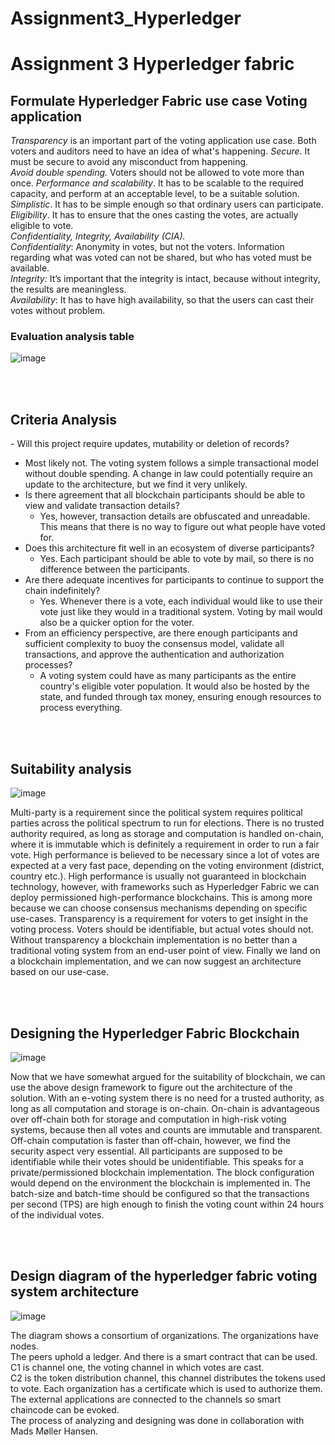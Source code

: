 # Assignment3_Hyperledger
 
<h1>Assignment 3 Hyperledger fabric</h1>
 
  
<h2>Formulate Hyperledger Fabric use case
Voting application</h2>

*Transparency* is an important part of the voting application use case. Both voters and auditors need to have an idea of what's happening. 
*Secure*. It must be secure to avoid any misconduct from happening.  
*Avoid double spending.* Voters should not be allowed to vote more than once.
*Performance and scalability*. It has to be scalable to the required capacity, and perform at an acceptable level, to be a suitable solution.  
*Simplistic*. It has to be simple enough so that ordinary users can participate.  
*Eligibility*. It has to ensure that the ones casting the votes, are actually eligible to vote.  
*Confidentiality, Integrity, Availability (CIA).*   
*Confidentiality*: Anonymity in votes, but not the voters. Information regarding what was voted can not be shared, but who has voted must be available.  
*Integrity:* It’s important that the integrity is intact, because without integrity, the results are meaningless.  
*Availability*: It has to have high availability, so that the users can cast their votes without problem.  
 
  
<h3>Evaluation analysis table</h3> 

![image](https://user-images.githubusercontent.com/43138778/205723459-ea193584-e076-41ad-8af4-78ccffca9799.png)
  
<br>   
<br> 
<h2> Criteria Analysis </h2>
- Will this project require updates, mutability or deletion of records?

  - Most likely not. The voting system follows a simple transactional model without double spending. A change in law could potentially require an update to the architecture, but we find it very unlikely. 
- Is there agreement that all blockchain participants should be able to view and validate transaction details?
  - Yes, however, transaction details are obfuscated and unreadable. This means that there is no way to figure out what people have voted for.
- Does this architecture fit well in an ecosystem of diverse participants?
  - Yes. Each participant should be able to vote by mail, so there is no difference between the participants. 
- Are there adequate incentives for participants to continue to support the chain indefinitely?
  - Yes. Whenever there is a vote, each individual would like to use their vote just like they would in a traditional system. Voting by mail would also be a quicker option for the voter.
- From an efficiency perspective, are there enough participants and sufficient complexity to buoy the consensus model, validate all transactions, and approve the authentication and authorization processes?
  - A voting system could have as many participants as the entire country's eligible voter population. It would also be hosted by the state, and funded through tax money, ensuring enough resources to process everything.
<br>
<br>
<h2> Suitability analysis </h2>

![image](https://user-images.githubusercontent.com/43138778/205725280-e7951c35-7144-4891-a9af-9c8d6cde55ae.png)

Multi-party is a requirement since the political system requires political parties across the political spectrum to run for elections. There is no trusted authority required, as long as storage and computation is handled on-chain, where it is immutable which is definitely a requirement in order to run a fair vote. High performance is believed to be necessary since a lot of votes are expected at a very fast pace, depending on the voting environment (district, country etc.). High performance is usually not guaranteed in blockchain technology, however, with frameworks such as Hyperledger Fabric we can deploy permissioned high-performance blockchains. This is among more because we can choose consensus mechanisms depending on specific use-cases. Transparency is a requirement for voters to get insight in the voting process. Voters should be identifiable, but actual votes should not. Without transparency a blockchain implementation is no better than a traditional voting system from an end-user point of view. Finally we land on a blockchain implementation, and we can now suggest an architecture based on our use-case.

<br>
<br>
<h2> Designing the Hyperledger Fabric Blockchain </h2>

![image](https://user-images.githubusercontent.com/43138778/205725501-9114f877-2076-4ded-8eab-3d25914d7cbc.png)

Now that we have somewhat argued for the suitability of blockchain, we can use the above design framework to figure out the architecture of the solution. With an e-voting system there is no need for a trusted authority, as long as all computation and storage is on-chain. On-chain is advantageous over off-chain both for storage and computation in high-risk voting systems, because then all votes and counts are immutable and transparent. Off-chain computation is faster than off-chain, however, we find the security aspect very essential. All participants are supposed to be identifiable while their votes should be unidentifiable. This speaks for a private/permissioned blockchain implementation. The block configuration would depend on the environment the blockchain is implemented in. The batch-size and batch-time should be configured so that the transactions per second (TPS) are high enough to finish the voting count within 24 hours of the individual votes.

<br>
<br>

<h2> Design diagram of the hyperledger fabric voting system architecture </h2>

![image](https://user-images.githubusercontent.com/43138778/205725987-8a4804eb-3458-4b18-acd4-8d0283466ee3.png)

The diagram shows a consortium of organizations. The organizations have nodes. <br> The peers uphold a ledger.  And there is a smart contract that can be used. <br>
C1 is channel one, the voting channel in which votes are cast. <br> C2 is the token distribution channel, this channel distributes the tokens used to vote.
Each organization has a certificate which is used to authorize them. <br>
The external applications are connected to the channels so smart chaincode can be evoked.
<br>
The process of analyzing and designing was done in collaboration with Mads Møller Hansen.

